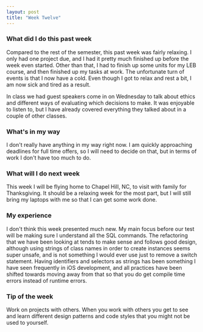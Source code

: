 ```yaml
---
layout: post
title: "Week Twelve"
---
```


### What did I do this past week
Compared to the rest of the semester, this past week was fairly relaxing. I only had one project due, and I had it pretty much finished up before the week even started. Other than that, I had to finish up some units for my LEB course, and then finished up my tasks at work. The unfortunate turn of events is that I now have a cold. Even though I got to relax and rest a bit, I am now sick and tired as a result.

In class we had guest speakers come in on Wednesday to talk about ethics and different ways of evaluating which decisions to make. It was enjoyable to listen to, but I have already covered everything they talked about in a couple of other classes.

### What's in my way
I don't really have anything in my way right now. I am quickly approaching deadlines for full time offers, so I will need to decide on that, but in terms of work I don't have too much to do.

### What will I do next week
This week I will be flying home to Chapel Hill, NC, to visit with family for Thanksgiving. It should be a relaxing week for the most part, but I will still bring my laptops with me so that I can get some work done.

### My experience
I don't think this week presented much new. My main focus before our test will be making sure I understand all the SQL commands. The refactoring that we have been looking at tends to make sense and follows good design, although using strings of class names in order to create instances seems super unsafe, and is not something I would ever use just to remove a switch statement. Having identifiers and selectors as strings has been something I have seen frequently in iOS development, and all practices have been shifted towards moving away from that so that you do get compile time errors instead of runtime errors.

### Tip of the week
Work on projects with others. When you work with others you get to see and learn different design patterns and code styles that you might not be used to yourself.


